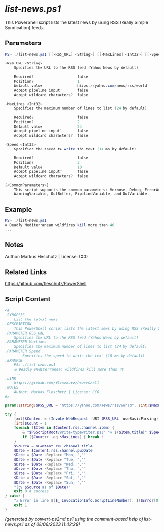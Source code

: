 *list-news.ps1*
================

This PowerShell script lists the latest news by using RSS (Really Simple Syndication) feeds.

Parameters
----------
```powershell
PS> ./list-news.ps1 [[-RSS_URL] <String>] [[-MaxLines] <Int32>] [[-Speed] <Int32>] [<CommonParameters>]

-RSS_URL <String>
    Specifies the URL to the RSS feed (Yahoo News by default)
    
    Required?                    false
    Position?                    1
    Default value                https://yahoo.com/news/rss/world
    Accept pipeline input?       false
    Accept wildcard characters?  false

-MaxLines <Int32>
    Specifies the maximum number of lines to list (24 by default)
    
    Required?                    false
    Position?                    2
    Default value                24
    Accept pipeline input?       false
    Accept wildcard characters?  false

-Speed <Int32>
    Specifies the speed to write the text (10 ms by default)
    
    Required?                    false
    Position?                    3
    Default value                10
    Accept pipeline input?       false
    Accept wildcard characters?  false

[<CommonParameters>]
    This script supports the common parameters: Verbose, Debug, ErrorAction, ErrorVariable, WarningAction, 
    WarningVariable, OutBuffer, PipelineVariable, and OutVariable.
```

Example
-------
```powershell
PS> ./list-news.ps1
❇️ Deadly Mediterranean wildfires kill more than 40
...

```

Notes
-----
Author: Markus Fleschutz | License: CC0

Related Links
-------------
https://github.com/fleschutz/PowerShell

Script Content
--------------
```powershell
<#
.SYNOPSIS
	List the latest news
.DESCRIPTION
	This PowerShell script lists the latest news by using RSS (Really Simple Syndication) feeds.
.PARAMETER RSS_URL
	Specifies the URL to the RSS feed (Yahoo News by default)
.PARAMETER MaxLines
	Specifies the maximum number of lines to list (24 by default)
.PARAMETER Speed
        Specifies the speed to write the text (10 ms by default)
.EXAMPLE
	PS> ./list-news.ps1
	❇️ Deadly Mediterranean wildfires kill more than 40
	...
.LINK
	https://github.com/fleschutz/PowerShell
.NOTES
	Author: Markus Fleschutz | License: CC0
#>

param([string]$RSS_URL = "https://yahoo.com/news/rss/world", [int]$MaxLines = 24, [int]$Speed = 10)

try {
	[xml]$Content = (Invoke-WebRequest -URI $RSS_URL -useBasicParsing).Content
	[int]$Count = 1
	foreach ($Item in $Content.rss.channel.item) {
		& "$PSScriptRoot/write-typewriter.ps1" "❇️ $($Item.title)" $Speed
		if ($Count++ -eq $MaxLines) { break }
	}
	$Source = $Content.rss.channel.title
	$Date = $Content.rss.channel.pubDate
	$Date = $Date -Replace "Mon, ",""
	$Date = $Date -Replace "Tue, ",""
	$Date = $Date -Replace "Wed, ",""
	$Date = $Date -Replace "Thu, ",""
	$Date = $Date -Replace "Fri, ",""
	$Date = $Date -Replace "Sat, ",""
	$Date = $Date -Replace "Sun, ",""
	"(by $Source as of $Date)"
	exit 0 # success
} catch {
	"⚠️ Error in line $($_.InvocationInfo.ScriptLineNumber): $($Error[0])"
	exit 1
}
```

*(generated by convert-ps2md.ps1 using the comment-based help of list-news.ps1 as of 08/06/2023 11:42:29)*
